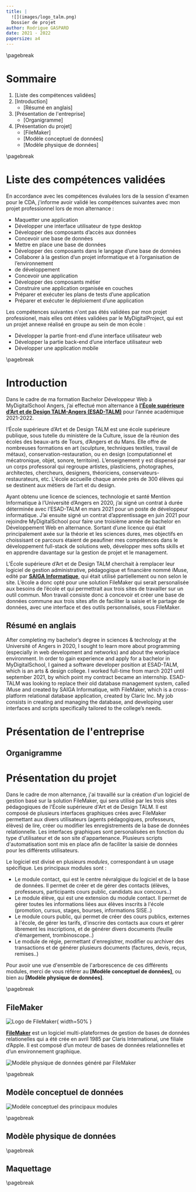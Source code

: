 ```yaml
---
title: |
  ![](images/logo_talm.png)
  Dossier de projet
author: Rodrigue GASPARD
date: 2021 - 2022
papersize: a4
---
```


\pagebreak

# Sommaire
1.  [Liste des compétences validées]
2.  [Introduction]
    * [Résumé en anglais]
3. [Présentation de l'entreprise]
    * [Organigramme]
4. [Présentation du projet]
    * [FileMaker]
    * [Modèle conceptuel de données]
    * [Modèle physique de données]

\pagebreak

# Liste des compétences validées

En accordance avec les compétences évaluées lors de la session d'examen pour le CDA, j'informe avoir validé les compétences suivantes avec mon projet professionnel lors de mon alternance :

* Maquetter une application 
* Développer une interface utilisateur de type desktop 
* Développer des composants d’accès aux données 
* Concevoir une base de données 
* Mettre en place une base de données 
* Développer des composants dans le langage d’une base de données 
* Collaborer à la gestion d’un projet informatique et à l’organisation de l’environnement 
* de développement 
* Concevoir une application 
* Développer des composants métier 
* Construire une application organisée en couches 
* Préparer et exécuter les plans de tests d’une application 
* Préparer et exécuter le déploiement d’une application 

Les compétences suivantes n'ont pas étés validées par mon projet professionel, mais elles ont étées validées par le MyDigitalProject, qui est un projet annexe réalisé en groupe au sein de mon école :

* Développer la partie front-end d’une interface utilisateur web 
* Développer la partie back-end d’une interface utilisateur web 
* Développer une application mobile 

\pagebreak

# Introduction
Dans le cadre de ma formation Bachelor Développeur Web à MyDigitalSchool Angers, j’ai effectué mon alternance à __[l’École supérieure d’Art et de Design TALM-Angers (ESAD-TALM)](https://esad-talm.fr/)__ pour l’année académique 2021-2022.

l’École supérieure d’Art et de Design TALM est une école supérieure publique, sous tutelle du ministère de la Culture, issue de la réunion des écoles des beaux-arts de Tours, d’Angers et du Mans.
Elle offre de nombreuses formations en art (sculpture, techniques textiles, travail de métaux), conservation-restauration, ou en design (computationnel et mécatronique, objet, sonore, territoire).
L’enseignement y est dispensé par un corps professoral qui regroupe artistes, plasticiens, photographes, architectes, chercheurs, designers, théoriciens, conservateurs-restaurateurs, etc. 
L'école accueille chaque année près de 300 élèves qui se destinent aux métiers de l’art et du design.

Ayant obtenu une licence de sciences, technologie et santé Mention Informatique à l’Université d’Angers en 2020, j’ai signé un contrat à durée déterminée avec l’ESAD-TALM en mars 2021 pour un poste de développeur informatique.
J’ai ensuite signé un contrat d’apprentissage en juin 2021 pour rejoindre MyDigitalSchool pour faire une troisième année de bachelor en Développement Web en alternance. 
Sortant d’une licence qui était principalement axée sur la théorie et les sciences dures, mes objectifs en choissisant ce parcours étaient de peaufiner mes compétences dans le développement full-stack de solutions web, développer mes softs skills et en apprendre davantage sur la gestion de projet et le management.

L’École supérieure d’Art et de Design TALM cherchait à remplacer leur logiciel de gestion administrative, pédagogique et financière nommé iMuse, edité par __[SAIGA Informatique](https://www.saiga.fr/)__, qui était utilisé partiellement ou non selon le site. L’école a donc opté pour une solution FileMaker qui serait personalisée aux besoins de l’école et qui permettrait aux trois sites de travailler sur un outil commun.
Mon travail consiste donc à concevoir et créer une base de données commune aux trois sites afin de faciliter la saisie et le partage de données, avec une interface et des outils personnalisés, sous FileMaker.

## Résumé en anglais
After completing my bachelor’s degree in sciences & technology at the Université of Angers in 2020, I sought to learn more about programming (especially in web development and networks) and about the workplace environment. 
In order to gain experience and apply for a bachelor in MyDigitalSchool, I gained a software developer position at ESAD-TALM, which is an arts & design college. 
I worked full-time from march 2021 until september 2021, by which point my contract became an internship.
ESAD-TALM was looking to replace their old database management system, called iMuse and created by SAIGA Informatique, with FileMaker, which is a cross-platform relational database application, created by Claric Inc.
My job consists in creating and managing the database, and developing user interfaces and scripts specifically tailored to the college’s needs.

# Présentation de l'entreprise

## Organigramme

# Présentation du projet

Dans le cadre de mon alternance, j'ai travaillé sur la création d'un logiciel de gestion basé sur la solution FileMaker, qui sera utilisé par les trois sites pédagogiques de l'École supérieure d'Art et de Design TALM.
Il est composé de plusieurs interfaces graphiques crées avec FileMaker permettant aux divers utilisateurs (agents pédagogiques, professeurs, élèves) de lire, créer ou modifier les enregistrements de la base de données relationnelle.
Les interfaces graphiques sont personalisées en fonction du type d'utilisateur et de son site d'appartenance.
Plusieurs scripts d'automatisation sont mis en place afin de faciliter la saisie de données pour les différents utilisateurs.

Le logiciel est divisé en plusieurs *modules*, correspondant à un usage spécifique.
Les principaux modules sont :

* Le module contact, qui est le centre névralgique du logiciel et de la base de données. Il permet de créer et de gérer des contacts (élèves, professeurs, participants cours public, candidats aux concours..)
* Le module élève, qui est une extension du module contact. Il permet de gérer toutes les informations liées aux élèves inscrits à l'école (promotion, cursus, stages, bourses, informations SISE..)
* Le module cours public, qui permet de créer des cours publics, externes à l'école, de gérer les tarifs, d'inscrire des contacts aux cours et gérer librement les inscriptions, et de générer divers documents (feuille d'émargement, trombinoscope..) 
* Le module de régie, permettant d'enregistrer, modifier ou archiver des transactions et de générer plusieurs documents (factures, devis, reçus, remises..)

Pour avoir une vue d'ensemble de l'arborescence de ces différents modules, merci de vous référer au __[Modèle conceptuel de données]__, ou bien au __[Modèle physique de données]__.

\pagebreak

## FileMaker

![Logo de FileMaker](images/FileMaker_Inc_logo.png){ width=50% }

__[FileMaker](https://www.claris.com/fr/)__ est un logiciel multi-plateformes de gestion de bases de données relationelles qui a été crée en avril 1985 par Claris International, une filiale d’Apple.
Il est composé d’un moteur de bases de données relationnelles et d’un environnement graphique.

![Modèle physique de données généré par FileMaker](images/tables_filemaker.png)

\pagebreak

## Modèle conceptuel de données

![Modèle conceptuel des principaux modules](images/mcd.png)

\pagebreak

## Modèle physique de données

\pagebreak

## Maquettage

\pagebreak
